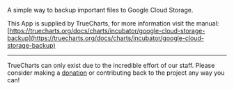 A simple way to backup important files to Google Cloud Storage.


This App is supplied by TrueCharts, for more information visit the manual: [https://truecharts.org/docs/charts/incubator/google-cloud-storage-backup](https://truecharts.org/docs/charts/incubator/google-cloud-storage-backup)

---

TrueCharts can only exist due to the incredible effort of our staff.
Please consider making a [donation](https://truecharts.org/docs/about/sponsor) or contributing back to the project any way you can!
